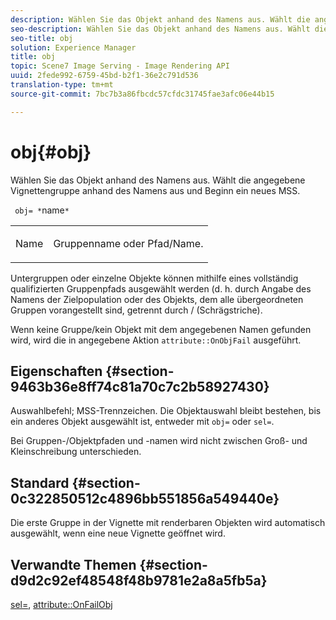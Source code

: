 ```yaml
---
description: Wählen Sie das Objekt anhand des Namens aus. Wählt die angegebene Vignettengruppe anhand des Namens aus und Beginn ein neues MSS.
seo-description: Wählen Sie das Objekt anhand des Namens aus. Wählt die angegebene Vignettengruppe anhand des Namens aus und Beginn ein neues MSS.
seo-title: obj
solution: Experience Manager
title: obj
topic: Scene7 Image Serving - Image Rendering API
uuid: 2fede992-6759-45bd-b2f1-36e2c791d536
translation-type: tm+mt
source-git-commit: 7bc7b3a86fbcdc57cfdc31745fae3afc06e44b15

---
```



# obj{#obj}

Wählen Sie das Objekt anhand des Namens aus. Wählt die angegebene Vignettengruppe anhand des Namens aus und Beginn ein neues MSS.

` obj= *`name`*`

<table id="simpletable_6E0DA6CBCDCF4CDDAFA5A4C38E0D5FC5"> 
 <tr class="strow"> 
  <td class="stentry"> <p> <span class="codeph"> <span class="varname"> Name </span></span> </p> </td> 
  <td class="stentry"> <p>Gruppenname oder Pfad/Name. </p> </td> 
 </tr> 
</table>

Untergruppen oder einzelne Objekte können mithilfe eines vollständig qualifizierten Gruppenpfads ausgewählt werden (d. h. durch Angabe des Namens der Zielpopulation oder des Objekts, dem alle übergeordneten Gruppen vorangestellt sind, getrennt durch / (Schrägstriche).

Wenn keine Gruppe/kein Objekt mit dem angegebenen Namen gefunden wird, wird die in angegebene Aktion `attribute::OnObjFail` ausgeführt.

## Eigenschaften {#section-9463b36e8ff74c81a70c7c2b58927430}

Auswahlbefehl; MSS-Trennzeichen. Die Objektauswahl bleibt bestehen, bis ein anderes Objekt ausgewählt ist, entweder mit `obj=` oder `sel=`.

Bei Gruppen-/Objektpfaden und -namen wird nicht zwischen Groß- und Kleinschreibung unterschieden.

## Standard {#section-0c322850512c4896bb551856a549440e}

Die erste Gruppe in der Vignette mit renderbaren Objekten wird automatisch ausgewählt, wenn eine neue Vignette geöffnet wird.

## Verwandte Themen {#section-d9d2c92ef48548f48b9781e2a8a5fb5a}

[sel=](../../../../../ir-api/http-protocol/image-rendering-api-ref/c-ir-http-protocol-ref/c-ir-http-protocol-command-reference/r-ir-sel.md#reference-01322c58d414481385c29fcdd27a090b), [attribute::OnFailObj](../../../../../ir-api/material-cat/image-rendering-api-ref/c-ir-material-catalog/c-ir-attributes-reference/r-ir-onfailobj.md#reference-4c6ba90418e84da5831f8573bbbf2c8d)
